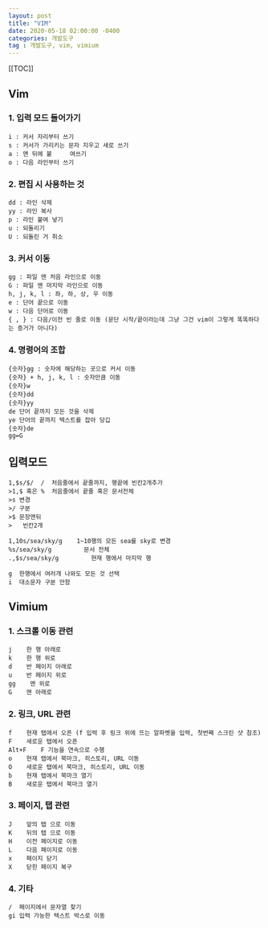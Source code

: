 ```yaml
---
layout: post
title: "VIM"
date: 2020-05-18 02:00:00 -0400
categories: 개발도구
tag : 개발도구, vim, vimium
---
```


[[TOC]]
 
## Vim
###  1. 입력 모드 들어가기    
    i : 커서 자리부터 쓰기   
    s : 커서가 가리키는 문자 지우고 새로 쓰기   
    a : 맨 뒤에 붙     여쓰기    
    o : 다음 라인부터 쓰기    
### 2. 편집 시 사용하는 것   
    dd : 라인 삭제   
    yy : 라인 복사   
    p : 라인 붙여 넣기   
    u : 되돌리기   
    U : 되돌린 거 취소   
### 3. 커서 이동        
    gg : 파일 맨 처음 라인으로 이동        
    G : 파일 맨 마지막 라인으로 이동     
    h, j, k, l : 좌, 하, 상, 우 이동     
    e : 단어 끝으로 이동     
    w : 다음 단어로 이동     
    { , } : 다음/이전 빈 줄로 이동 (문단 시작/끝이라는데 그냥 그건 vim이 그렇게 똑똑하다는 증거가 아니다)     
### 4. 명령어의 조합     
    {숫자}gg : 숫자에 해당하는 곳으로 커서 이동     
    {숫자} + h, j, k, l : 숫자만큼 이동     
    {숫자}w     
    {숫자}dd     
    {숫자}yy     
    de 단어 끝까지 모든 것을 삭제     
    ye 단어의 끝까지 텍스트를 잡아 당깁     
    {숫자}de     
    gg=G     


## 입력모드  
    1,$s/$/  /  처음줄에서 끝줄까지, 행끝에 빈칸2개추가  
    >1,$ 혹은 %  처음줄에서 끝줄 혹은 문서전체
    >s 변경  
    >/ 구분   
    >$ 문장맨뒤  
    >   빈칸2개  

    1,10s/sea/sky/g    1~10행의 모든 sea를 sky로 변경
    %s/sea/sky/g         문서 전체  
    .,$s/sea/sky/g         현재 행에서 마지막 행

    g  한행에서 여러개 나와도 모든 것 선택  
    i  대소문자 구분 안함


## Vimium
### 1. 스크롤 이동 관련  
    j    한 행 아래로
    k    한 행 위로
    d    반 페이지 아래로
    u    반 페이지 위로
    gg    맨 위로
    G    맨 아래로
### 2. 링크, URL 관련   
    f    현재 탭에서 오픈 (f 입력 후 링크 위에 뜨는 알파벳을 입력, 첫번째 스크린 샷 참조)   
    F    새로운 탭에서 오픈   
    Alt+F    F 기능을 연속으로 수행   
    o    현재 탭에서 북마크, 히스토리, URL 이동   
    O    새로운 탭에서 북마크, 히스토리, URL 이동   
    b    현재 탭에서 북마크 열기   
    B    새로운 탭에서 북마크 열기   
### 3. 페이지, 탭 관련   
    J    앞의 탭 으로 이동   
    K    뒤의 탭 으로 이동   
    H    이전 페이지로 이동   
    L    다음 페이지로 이동   
    x    페이지 닫기   
    X    닫힌 페이지 복구   
### 4. 기타   
    /  페이지에서 문자열 찾기   
    gi 입력 가능한 텍스트 박스로 이동   
